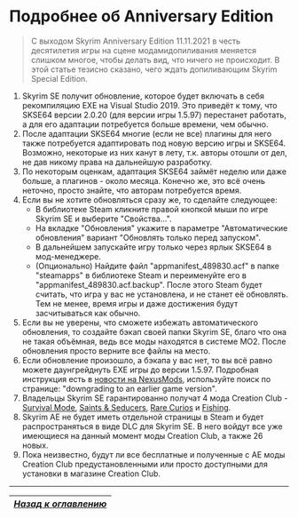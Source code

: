 # Подробнее об Anniversary Edition

> С выходом Skyrim Anniversary Edition 11.11.2021 в честь десятилетия игры на сцене модамидопиливания меняется слишком многое, чтобы делать вид, что ничего не происходит. В этой статье тезисно сказано, чего ждать допиливающим Skyrim Special Edition.

1. Skyrim SE получит обновление, которое будет включать в себя рекомпиляцию EXE на Visual Studio 2019. Это приведёт к тому, что SKSE64 версии 2.0.20 (для версии игры 1.5.97) перестанет работать, а для его адаптации потребуется больше времени, чем обычно.
2. После адаптации SKSE64 многие (если не все) плагины для него также потребуется адаптировать под новую версию игры и SKSE64. Возможно, некоторые из них канут в лету, т.к. авторы отошли от дел, не дав никому права на дальнейшую разработку.
3. По некоторым оценкам, адаптация SKSE64 займёт неделю или даже больше, а плагинов - около месяца. Конечно же, это всё очень неточно, просто знайте, что авторам потребуется время.
4. Если вы не хотите обновляться сразу же, то сделайте следующее:
    + В библиотеке Steam кликните правой кнопкой мыши по игре Skyrim SE и выберите "Свойства...".
    + На вкладке "Обновления" укажите в параметре "Автоматические обновления" вариант "Обновлять только перед запуском".
    + В дальнейшем запускайте игру только через ярлык SKSE64 в мод-менеджере.
    + (Опционально) Найдите файл "appmanifest_489830.acf" в папке "steamapps" в библиотеке Steam и переименуйте его в "appmanifest_489830.acf.backup". После этого Steam будет считать, что игра у вас не установлена, и не станет её обновлять. Тем не менее, время игры и даже достижения будут засчитываться как обычно.
5. Если вы не уверены, что сможете избежать автоматического обновления, то создайте бэкап своей папки Skyrim SE, благо что она не такая объёмная, ведь все моды находятся в системе MO2. После обновления просто верните все файлы на место.
6. Если обновление произошло, а бэкапа у вас нет, то вы всё равно можете даунгрейднуть EXE игры до версии 1.5.97. Подробная инструкция есть в [новости на NexusMods](https://www.nexusmods.com/skyrimspecialedition/news/14578), используйте поиск по странице: "downgrading to an earlier game version".
7. Владельцы Skyrim SE гарантированно получат 4 мода Creation Club - [Survival Mode](https://en.uesp.net/wiki/Skyrim:Survival_Mode), [Saints & Seducers](https://en.uesp.net/wiki/Skyrim:Saints_%26_Seducers), [Rare Curios](https://en.uesp.net/wiki/Skyrim:Rare_Curios) и [Fishing](https://en.uesp.net/wiki/Skyrim:Fishing).
8. Skyrim AE не будет иметь отдельной страницы в Steam и будет распространяться в виде DLC для Skyrim SE. В него войдут все уже имеющиеся на данный момент моды Creation Club, а также 26 новых.
9. Пока неизвестно, будут ли все бесплатные и полученные с AE моды Creation Club предустановленными или просто доступными для установки в магазине Creation Club.

------

|[*Назад к оглавлению*](../01_Оглавление.md)|
|:---:|
